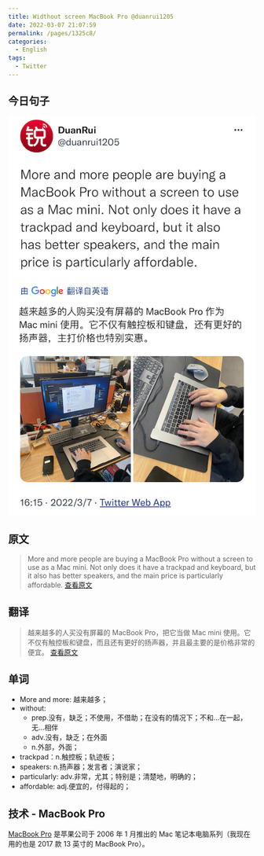 ```yaml
---
title: Widthout screen MacBook Pro @duanrui1205
date: 2022-03-07 21:07:59
permalink: /pages/1325c8/
categories:
  - English
tags:
  - Twitter
---
```


## 今日句子

![今日Twitter](./images/widthout-screen-macbook-pro.jpeg)

## 原文

> More and more people are buying a MacBook Pro without a screen to use as a Mac mini. Not only does it have a trackpad and keyboard, but it also has better speakers, and the main price is particularly affordable.
> [查看原文](https://twitter.com/duanrui1205/status/1500747070093008899)

## 翻译

> 越来越多的人买没有屏幕的 MacBook Pro，把它当做 Mac mini 使用。它不仅有触控板和键盘，而且还有更好的扬声器，并且最主要的是价格非常的便宜。
> [查看原文](https://twitter.com/duanrui1205/status/1500747070093008899)

## 单词

- More and more: 越来越多；
- without:
  - prep.没有，缺乏；不使用，不借助；在没有的情况下；不和...在一起，无...相伴
  - adv.没有，缺乏；在外面
  - n.外部，外面；
- trackpad：n.触控板；轨迹板；
- speakers: n.扬声器；发言者；演说家；
- particularly: adv.非常，尤其；特别是；清楚地，明确的；
- affordable: adj.便宜的，付得起的；

## 技术 - MacBook Pro

[MacBook Pro](https://www.apple.com.cn/macbook-pro/) 是苹果公司于 2006 年 1 月推出的 Mac 笔记本电脑系列（我现在用的也是 2017 款 13 英寸的 MacBook Pro）。
